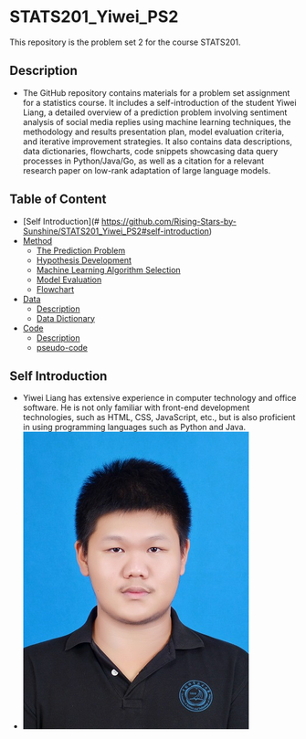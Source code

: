# STATS201_Yiwei_PS2
This repository is the problem set 2 for the course STATS201.
## Description
- The GitHub repository contains materials for a problem set assignment for a statistics course. It includes a self-introduction of the student Yiwei Liang, a detailed overview of a prediction problem involving sentiment analysis of social media replies using machine learning techniques, the methodology and results presentation plan, model evaluation criteria, and iterative improvement strategies. It also contains data descriptions, data dictionaries, flowcharts, code snippets showcasing data query processes in Python/Java/Go, as well as a citation for a relevant research paper on low-rank adaptation of large language models.
## Table of Content
- [Self Introduction](# https://github.com/Rising-Stars-by-Sunshine/STATS201_Yiwei_PS2#self-introduction)
- [Method](#https://github.com/Rising-Stars-by-Sunshine/STATS201_Yiwei_PS2/tree/main/method#method)
  - [The Prediction Problem](#https://github.com/Rising-Stars-by-Sunshine/STATS201_Yiwei_PS2/tree/main/method#11-the-prediction-problem)
  - [Hypothesis Development](#https://github.com/Rising-Stars-by-Sunshine/STATS201_Yiwei_PS2/tree/main/method#hypothesis-development)
  - [Machine Learning Algorithm Selection](#https://github.com/Rising-Stars-by-Sunshine/STATS201_Yiwei_PS2/tree/main/method#machine-learning-algorithm-selection)
  - [Model Evaluation](#https://github.com/Rising-Stars-by-Sunshine/STATS201_Yiwei_PS2/tree/main/method#model-evaluation)
  - [Flowchart](#https://github.com/Rising-Stars-by-Sunshine/STATS201_Yiwei_PS2/tree/main/method#flowchart)
- [Data](#https://github.com/Rising-Stars-by-Sunshine/STATS201_Yiwei_PS2/tree/main/data#data)
  - [Description](#https://github.com/Rising-Stars-by-Sunshine/STATS201_Yiwei_PS2/tree/main/data#description)
  - [Data Dictionary](#https://github.com/Rising-Stars-by-Sunshine/STATS201_Yiwei_PS2/tree/main/data#data-dictionary)
- [Code](#https://github.com/Rising-Stars-by-Sunshine/STATS201_Yiwei_PS2/tree/main/code#code)
  - [Description](#https://github.com/Rising-Stars-by-Sunshine/STATS201_Yiwei_PS2/tree/main/code#description)
  - [pseudo-code](#https://github.com/Rising-Stars-by-Sunshine/STATS201_Yiwei_PS2/tree/main/code#pseudo-code)
## Self Introduction
- Yiwei Liang has extensive experience in computer technology and office software. He is not only familiar with front-end development technologies, such as HTML, CSS, JavaScript, etc., but is also proficient in using programming languages such as Python and Java.
- ![](Yiwei_photo.jpg)